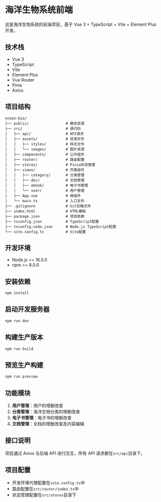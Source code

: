 # 海洋生物系统前端

这是海洋生物系统的前端项目，基于 Vue 3 + TypeScript + Vite + Element Plus 开发。

## 技术栈

- Vue 3
- TypeScript
- Vite
- Element Plus
- Vue Router
- Pinia
- Axios

## 项目结构

```
ocean-bio/
├── public/                 # 静态资源
├── src/                    # 源代码
│   ├── api/                # API请求
│   ├── assets/             # 资源文件
│   │   ├── styles/         # 样式文件
│   │   └── images/         # 图片资源
│   ├── components/         # 公共组件
│   ├── router/             # 路由配置
│   ├── stores/             # Pinia状态管理
│   ├── views/              # 页面组件
│   │   ├── category/       # 分类管理
│   │   ├── doc/            # 文档管理
│   │   ├── ebook/          # 电子书管理
│   │   └── user/           # 用户管理
│   ├── App.vue             # 根组件
│   └── main.ts             # 入口文件
├── .gitignore              # Git忽略文件
├── index.html              # HTML模板
├── package.json            # 项目依赖
├── tsconfig.json           # TypeScript配置
├── tsconfig.node.json      # Node.js TypeScript配置
└── vite.config.ts          # Vite配置
```

## 开发环境

- Node.js >= 16.0.0
- npm >= 8.0.0

## 安装依赖

```bash
npm install
```

## 启动开发服务器

```bash
npm run dev
```

## 构建生产版本

```bash
npm run build
```

## 预览生产构建

```bash
npm run preview
```

## 功能模块

1. **用户管理**：用户的增删改查
2. **分类管理**：海洋生物分类的增删改查
3. **电子书管理**：电子书的增删改查
4. **文档管理**：文档的增删改查及内容编辑

## 接口说明

项目通过 Axios 与后端 API 进行交互，所有 API 请求都在`src/api`目录下。

## 项目配置

- 开发环境代理配置在`vite.config.ts`中
- 路由配置在`src/router/index.ts`中
- 状态管理配置在`src/stores`目录下
